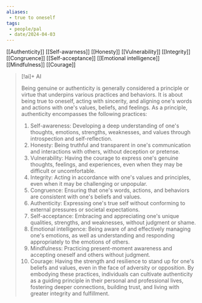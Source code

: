 ```yaml
---
aliases: 
 - true to oneself
tags:
 - people/pal
 - date/2024-04-03
---
```


[[Authenticity]]
[[Self-awarness]]
[[Honesty]]
[[Vulnerability]]
[[Integrity]]
[[Congruence]]
[[Self-acceptance]]
[[Emotional intelligence]]
[[Mindfulness]]
[[Courage]]



> [!ai]+ AI
>
> Being genuine or authenticity is generally considered a principle or virtue that underpins various practices and behaviors. It is about being true to oneself, acting with sincerity, and aligning one's words and actions with one's values, beliefs, and feelings.
> As a principle, authenticity encompasses the following practices:
> 1. Self-awareness: Developing a deep understanding of one's thoughts, emotions, strengths, weaknesses, and values through introspection and self-reflection.
> 2. Honesty: Being truthful and transparent in one's communication and interactions with others, without deception or pretense.
> 3. Vulnerability: Having the courage to express one's genuine thoughts, feelings, and experiences, even when they may be difficult or uncomfortable.
> 4. Integrity: Acting in accordance with one's values and principles, even when it may be challenging or unpopular.
> 5. Congruence: Ensuring that one's words, actions, and behaviors are consistent with one's beliefs and values.
> 6. Authenticity: Expressing one's true self without conforming to external pressures or societal expectations.
> 7. Self-acceptance: Embracing and appreciating one's unique qualities, strengths, and weaknesses, without judgment or shame.
> 8. Emotional intelligence: Being aware of and effectively managing one's emotions, as well as understanding and responding appropriately to the emotions of others.
> 9. Mindfulness: Practicing present-moment awareness and accepting oneself and others without judgment.
> 10. Courage: Having the strength and resilience to stand up for one's beliefs and values, even in the face of adversity or opposition.
> By embodying these practices, individuals can cultivate authenticity as a guiding principle in their personal and professional lives, fostering deeper connections, building trust, and living with greater integrity and fulfillment.
